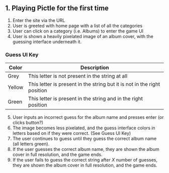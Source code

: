## 1. Playing Pictle for the first time
1. Enter the site via the URL
2. User is greeted with home page with a list of all the categories
3. User can click on a category (i.e. Albums) to enter the game UI
4. User is shown a heavily pixelated image of an album cover, with the guessing interface underneath it.

### Guess UI Key
| Color | Description |
| ----------- | ----------- |
| Grey | This letter is not present in the string at all |
| Yellow | This letter is present in the string but it is not in the right position |
| Green | This letter is present in the string and in the right position |

5. User inputs an incorrect guess for the album name and presses enter (or clicks button?)
5. The image becomes less pixelated, and the guess interface colors in letters based on if they were correct. (See Guess UI Key)
6. The user continues to guess until they guess the correct album name (all letters green).
7. If the user guesses the correct album name, they are shown the album cover in full resolution, and the game ends.
8. If the user fails to guess the correct string after $X$ number of guesses, they are shown the album cover in full resolution, and the game ends.